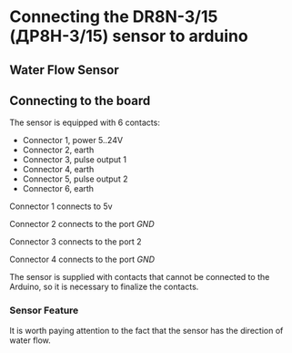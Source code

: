# Connecting the DR8N-3/15 (ДР8Н-3/15) sensor to arduino
## Water Flow Sensor

## Connecting to the board

The sensor is equipped with 6 contacts:
- Connector 1, power 5..24V
- Connector 2, earth
- Connector 3, pulse output 1 
- Connector 4, earth
- Connector 5, pulse output 2 
- Connector 6, earth

Connector 1 connects to 5v

Connector 2 connects to the port *GND*

Connector 3 connects to the port 2

Connector 4 connects to the port *GND*

The sensor is supplied with contacts that cannot be connected to the Arduino, so it is necessary to finalize the contacts.

### Sensor Feature

It is worth paying attention to the fact that the sensor has the direction of water flow.